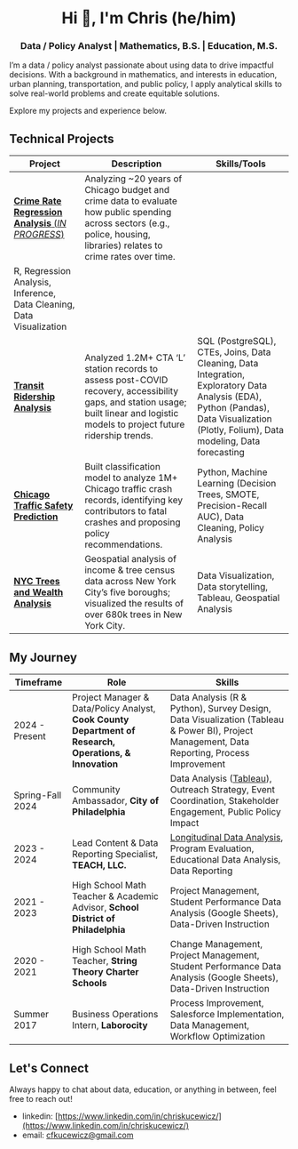 <h1 align="center">Hi 👋, I'm Chris (he/him)</h1>
<h3 align="center">Data / Policy Analyst | Mathematics, B.S. | Education, M.S. </h3>

<p align="left">
  I’m a data / policy analyst passionate about using data to drive impactful decisions. With a background in mathematics, and interests in education, urban planning, transportation, and public policy, I apply analytical skills to solve real-world problems and create equitable solutions.
</p>

<p align="left">
  Explore my projects and experience below.
</p>

## Technical Projects

| Project                                   | Description                                                                                                    | Skills/Tools                                                        |
|------------------------------------------------|----------------------------------------------------------------------------------------------------------------|-----------------------------------------------------------------------------------|
| [**Crime Rate Regression Analysis** (*IN PROGRESS*)](https://github.com/ckucewicz/crime_rate_regression) | Analyzing ~20 years of Chicago budget and crime data to evaluate how public spending across sectors (e.g., police, housing, libraries) relates to crime rates over time.
 | R, Regression Analysis, Inference, Data Cleaning, Data Visualization         |
| [**Transit Ridership Analysis**](https://ckucewicz.github.io/cta_ridership_analysis/) | Analyzed 1.2M+ CTA ‘L’ station records to assess post-COVID recovery, accessibility gaps, and station usage; built linear and logistic models to project future ridership trends. | SQL (PostgreSQL), CTEs, Joins, Data Cleaning, Data Integration, Exploratory Data Analysis (EDA), Python (Pandas), Data Visualization (Plotly, Folium), Data modeling, Data forecasting|
| [**Chicago Traffic Safety Prediction**](https://ckucewicz.github.io/traffic_crash_prediction/)             | Built classification model to analyze 1M+ Chicago traffic crash records, identifying key contributors to fatal crashes and proposing policy recommendations. | Python, Machine Learning (Decision Trees, SMOTE, Precision-Recall AUC), Data Cleaning, Policy Analysis |
| [**NYC Trees and Wealth Analysis**](https://public.tableau.com/views/WealthTreesinNYC/Dashboard1?:language=en-US&:sid=&:redirect=auth&:display_count=n&:origin=viz_share_link) | Geospatial analysis of income & tree census data across New York City’s five boroughs; visualized the results of over 680k trees in New York City.| Data Visualization, Data storytelling, Tableau, Geospatial Analysis |

## My Journey

| Timeframe          | Role                                                              | Skills                                                                                                    |
|--------------------|--------------------------------------------------------------------|------------------------------------------------------------------------------------------------------------------|
| 2024 - Present  | Project Manager & Data/Policy Analyst, **Cook County Department of Research, Operations, & Innovation** | Data Analysis (R & Python), Survey Design, Data Visualization (Tableau & Power BI), Project Management, Data Reporting, Process Improvement |
| Spring-Fall 2024  | Community Ambassador, **City of Philadelphia**         | Data Analysis ([Tableau](https://public.tableau.com/views/VisionZeroAmbassadorOutreachAnalysis/Dashboard2?:language=en-US&publish=yes&:sid=&:redirect=auth&:display_count=n&:origin=viz_share_link)), Outreach Strategy, Event Coordination, Stakeholder Engagement, Public Policy Impact     |
| 2023 - 2024  | Lead Content & Data Reporting Specialist, **TEACH, LLC.**  | [Longitudinal Data Analysis](https://www.canva.com/design/DAGPAFaaptU/BjIkCCie1uVsM7v-BKOd9g/view?utm_content=DAGPAFaaptU&utm_campaign=designshare&utm_medium=link&utm_source=editor), Program Evaluation, Educational Data Analysis, Data Reporting |
| 2021 - 2023  | High School Math Teacher & Academic Advisor, **School District of Philadelphia** | Project Management, Student Performance Data Analysis (Google Sheets), Data-Driven Instruction |
| 2020 - 2021  | High School Math Teacher, **String Theory Charter Schools** | Change Management, Project Management, Student Performance Data Analysis (Google Sheets), Data-Driven Instruction                    |
| Summer 2017  | Business Operations Intern, **Laborocity**                 | Process Improvement, Salesforce Implementation, Data Management, Workflow Optimization                         |

## Let's Connect
Always happy to chat about data, education, or anything in between, feel free to reach out!
* linkedin: [https://www.linkedin.com/in/chriskucewicz/](https://www.linkedin.com/in/chriskucewicz/)
* email: [cfkucewicz@gmail.com](cfkucewicz@gmail.com)
